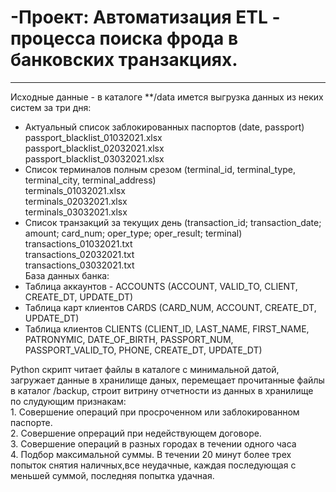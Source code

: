 # -Проект: Автоматизация ETL - процесса поиска фрода в банковских транзакциях.
---
Исходные данные -  в каталоге **/data  имется выгрузка данных из неких систем за три дня:
- Актуальный список заблокированных паспортов
(date, passport)<br>
passport_blacklist_01032021.xlsx<br>
passport_blacklist_02032021.xlsx<br>
passport_blacklist_03032021.xlsx
- Список терминалов полным срезом (terminal_id, terminal_type, terminal_city, terminal_address)<br>
terminals_01032021.xlsx<br>
terminals_02032021.xlsx <br>
terminals_03032021.xlsx
- Список транзакций за текущих день (transaction_id; transaction_date; amount; card_num; oper_type; oper_result; terminal)<br>
transactions_01032021.txt  <br>
transactions_02032021.txt <br>
transactions_03032021.txt <br>
База данных банка:
- Таблица аккаунтов - ACCOUNTS (ACCOUNT, VALID_TO, CLIENT, CREATE_DT, UPDATE_DT)<br>
- Таблица карт клиентов CARDS (CARD_NUM, ACCOUNT, CREATE_DT, UPDATE_DT)<br>
- Таблица клиентов CLIENTS (CLIENT_ID, LAST_NAME, FIRST_NAME, PATRONYMIC, DATE_OF_BIRTH, PASSPORT_NUM, PASSPORT_VALID_TO, PHONE, CREATE_DT, UPDATE_DT)<br>

</p>Python скрипт читает файлы в каталоге с минимальной датой, загружает данные в хранилище даных, перемещает прочитанные файлы в каталог /backup, строит витрину отчетности из данных в хранилище по слудующим признакам:<br>
1. Совершение операций при просроченном или заблокированном паспорте.</br>
2. Совершение опрераций при недействующем договоре.</br>
3. Совершение операций в разных городах в течении одного часа</br>
4. Подбор максимальной суммы. В течении 20 минут более трех попыток снятия наличных,все неудачные, каждая последующая с меньшей суммой, последняя попытка удачная. <br>
